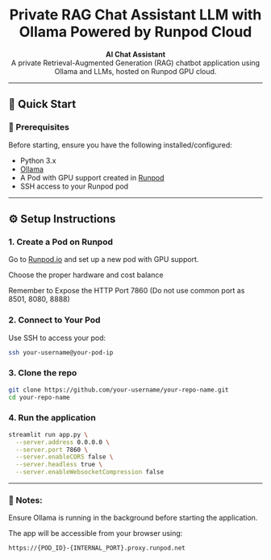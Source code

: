 <a id="readme-top"></a>

<h1 align="center">Private RAG Chat Assistant LLM with Ollama Powered by Runpod Cloud</h1>

<div align="center">

**AI Chat Assistant**  
A private Retrieval-Augmented Generation (RAG) chatbot application using Ollama and LLMs, hosted on Runpod GPU cloud.

</div>

---

## 🚀 Quick Start

### 🔧 Prerequisites

Before starting, ensure you have the following installed/configured:

- Python 3.x
- [Ollama](https://ollama.com/)
- A Pod with GPU support created in [Runpod](https://www.runpod.io/)
- SSH access to your Runpod pod

---

## ⚙️ Setup Instructions

### 1. Create a Pod on Runpod

Go to [Runpod.io](https://www.runpod.io/) and set up a new pod with GPU support.

Choose the proper hardware and cost balance

Remember to Expose the HTTP Port 7860 (Do not use common port as 8501, 8080, 8888)

### 2. Connect to Your Pod

Use SSH to access your pod:

```bash
ssh your-username@your-pod-ip
```

### 3. Clone the repo

```bash
git clone https://github.com/your-username/your-repo-name.git
cd your-repo-name
```

### 4. Run the application

```bash
streamlit run app.py \
  --server.address 0.0.0.0 \
  --server.port 7860 \
  --server.enableCORS false \
  --server.headless true \
  --server.enableWebsocketCompression false
```

---

### 🧠 Notes:

Ensure Ollama is running in the background before starting the application.

The app will be accessible from your browser using:

```bash
https://{POD_ID}-{INTERNAL_PORT}.proxy.runpod.net
```